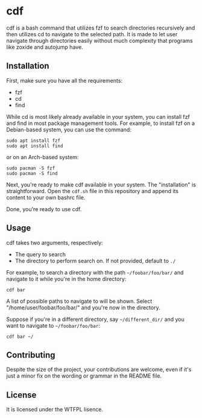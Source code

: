 # cdf
cdf is a bash command that utilizes fzf to search directories recursively and then utilizes cd to navigate to the selected path.
It is made to let user navigate through directories easily without much complexity that programs like zoxide and autojump have.

## Installation
First, make sure you have all the requirements:
- fzf
- cd
- find

While cd is most likely already available in your system, you can install fzf and find in most package management tools.
For example, to install fzf on a Debian-based system, you can use the command:
```
sudo apt install fzf
sudo apt install find
```
or on an Arch-based system:
```
sudo pacman -S fzf
sudo pacman -S find
```

Next, you're ready to make cdf available in your system. The "installation" is straightforward. 
Open the `cdf.sh` file in this repository and append its content to your own bashrc file.

Done, you're ready to use cdf.

## Usage
cdf takes two arguments, respectively:
- The query to search
- The directory to perform search on. If not provided, default to `./`

For example, to search a directory with the path `~/foobar/foo/bar/` and navigate to it while you're in the home directory:
```
cdf bar
```
A list of possible paths to navigate to will be shown. Select "/home/user/foobar/foo/bar/" and you're now in the directory.

Suppose if you're in a different directory, say `~/different_dir/` and you want to navigate to `~/foobar/foo/bar`:
```
cdf bar ~/
```

## Contributing
Despite the size of the project, your contributions are welcome, even if it's just a minor fix on the wording or grammar in the README file.

## License
It is licensed under the WTFPL lisence.
